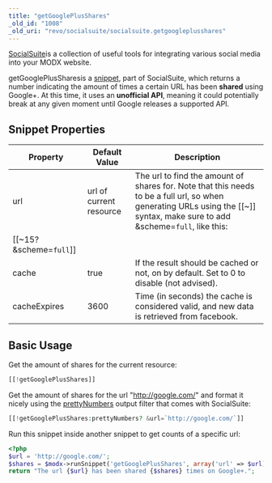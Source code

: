 ```yaml
---
title: "getGooglePlusShares"
_old_id: "1008"
_old_uri: "revo/socialsuite/socialsuite.getgoogleplusshares"
---
```


[SocialSuite](/extras/revo/socialsuite "SocialSuite")is a collection of useful tools for integrating various social media into your MODX website.

getGooglePlusSharesis a [snippet](developing-in-modx/basic-development/snippets "Snippets"), part of SocialSuite, which returns a number indicating the amount of times a certain URL has been **shared** using Google+. At this time, it uses an **unofficial API**, meaning it could potentially break at any given moment until Google releases a supported API.

## Snippet Properties

| Property | Default Value | Description |
|----------|---------------|-------------|
| url | url of current resource | The url to find the amount of shares for. Note that this needs to be a full url, so when generating URLs using the \[\[~\]\] syntax, make sure to add &scheme=`full`, like this: 
\[\[~15? &scheme=`full`\]\] |
| cache | true | If the result should be cached or not, on by default. Set to 0 to disable (not advised). |
| cacheExpires | 3600 | Time (in seconds) the cache is considered valid, and new data is retrieved from facebook. |

## Basic Usage

Get the amount of shares for the current resource:

``` php 
[[!getGooglePlusShares]]
```

Get the amount of shares for the url "http://google.com/" and format it nicely using the [prettyNumbers](/extras/revo/socialsuite/socialsuite.prettynumbers "SocialSuite.prettyNumbers") output filter that comes with SocialSuite:

``` php 
[[!getGooglePlusShares:prettyNumbers? &url=`http://google.com/`]]
```

Run this snippet inside another snippet to get counts of a specific url:

``` php 
<?php
$url = 'http://google.com/';
$shares = $modx->runSnippet('getGooglePlusShares', array('url' => $url));
return "The url {$url} has been shared {$shares} times on Google+.";
```